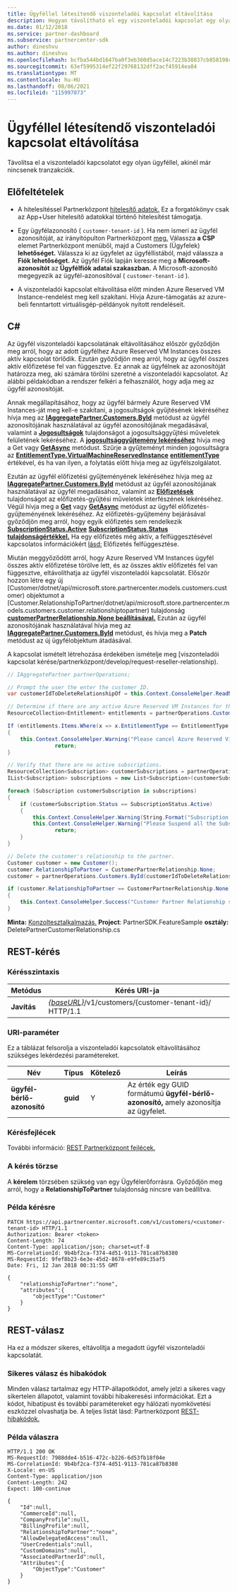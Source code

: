 ```yaml
---
title: Ügyféllel létesítendő viszonteladói kapcsolat eltávolítása
description: Hogyan távolítható el egy viszonteladói kapcsolat egy olyan ügyféllel, akinél már nincsenek tranzakciók.
ms.date: 01/12/2018
ms.service: partner-dashboard
ms.subservice: partnercenter-sdk
author: dineshvu
ms.author: dineshvu
ms.openlocfilehash: bcfba544bd1647ba0f3eb360d5ace14c7223b38837cb858198cf95c4e82dd594
ms.sourcegitcommit: 63ef5995314ef22f29768132dff2acf45914ea84
ms.translationtype: MT
ms.contentlocale: hu-HU
ms.lasthandoff: 08/06/2021
ms.locfileid: "115997073"
---
```

# <a name="remove-a-reseller-relationship-with-a-customer"></a>Ügyféllel létesítendő viszonteladói kapcsolat eltávolítása

Távolítsa el a viszonteladói kapcsolatot egy olyan ügyféllel, akinél már nincsenek tranzakciók.

## <a name="prerequisites"></a>Előfeltételek

- A hitelesítéssel Partnerközpont [hitelesítő adatok.](partner-center-authentication.md) Ez a forgatókönyv csak az App+User hitelesítő adatokkal történő hitelesítést támogatja.

- Egy ügyfélazonosító ( `customer-tenant-id` ). Ha nem ismeri az ügyfél azonosítóját, az irányítópulton Partnerközpont [meg.](https://partner.microsoft.com/dashboard) Válassza **a CSP** elemet Partnerközpont menüből, majd a Customers (Ügyfelek) **lehetőséget.** Válassza ki az ügyfelet az ügyféllistából, majd válassza a **Fiók lehetőséget.** Az ügyfél Fiók lapján keresse meg a **Microsoft-azonosítót** az **Ügyfélfiók adatai szakaszban.** A Microsoft-azonosító megegyezik az ügyfél-azonosítóval ( `customer-tenant-id` ).

- A viszonteladói kapcsolat eltávolítása előtt minden Azure Reserved VM Instance-rendelést meg kell szakítani. Hívja Azure-támogatás az azure-beli fenntartott virtuálisgép-példányok nyitott rendeléseit.

## <a name="c"></a>C\#

Az ügyfél viszonteladói kapcsolatának eltávolításához először győződjön meg arról, hogy az adott ügyfélhez Azure Reserved VM Instances összes aktív kapcsolat törlődik. Ezután győződjön meg arról, hogy az ügyfél összes aktív előfizetése fel van függesztve. Ez annak az ügyfélnek az azonosítóját határozza meg, aki számára törölni szeretné a viszonteladói kapcsolatot. Az alábbi példakódban a rendszer felkéri a felhasználót, hogy adja meg az ügyfél azonosítóját.

Annak megállapításához, hogy az ügyfél bármely Azure Reserved VM Instances-ját meg kell-e szakítani, a jogosultságok gyűjtésének lekéréséhez hívja meg az [**IAggregatePartner.Customers.ById**](/dotnet/api/microsoft.store.partnercenter.customers.icustomercollection.byid) metódust az ügyfél azonosítójának használatával az ügyfél azonosítójának megadásával, valamint a [**Jogosultságok**](/dotnet/api/microsoft.store.partnercenter.customers.icustomer.subscriptions) tulajdonságot a jogosultsággyűjtési műveletek felületének lekéréséhez. A [**jogosultsággyűjtemény lekéréséhez**](/dotnet/api/microsoft.store.partnercenter.subscriptions.isubscriptioncollection.get) hívja meg a Get vagy [**GetAsync**](/dotnet/api/microsoft.store.partnercenter.subscriptions.isubscriptioncollection.getasync) metódust. Szűrje a gyűjteményt minden jogosultságra az [**EntitlementType.VirtualMachineReservedInstance**](entitlement-resources.md#entitlementtype) [**entitlementType**](entitlement-resources.md#entitlementtype) értékével, és ha van ilyen, a folytatás előtt hívja meg az ügyfélszolgálatot.

Ezután az ügyfél előfizetési gyűjteményének lekéréséhez hívja meg az [**IAggregatePartner.Customers.ById**](/dotnet/api/microsoft.store.partnercenter.customers.icustomercollection.byid) metódust az ügyfél azonosítójának használatával az ügyfél megadásához, valamint az [**Előfizetések**](/dotnet/api/microsoft.store.partnercenter.customers.icustomer.subscriptions) tulajdonságot az előfizetés-gyűjtési műveletek interfészének lekéréséhez. Végül hívja meg a [**Get**](/dotnet/api/microsoft.store.partnercenter.subscriptions.isubscriptioncollection.get) vagy [**GetAsync**](/dotnet/api/microsoft.store.partnercenter.subscriptions.isubscriptioncollection.getasync) metódust az ügyfél előfizetés-gyűjteményének lekéréséhez. Az előfizetés-gyűjtemény bejárásával győződjön meg arról, hogy egyik előfizetés sem rendelkezik [**SubscriptionStatus.Active**](/dotnet/api/microsoft.store.partnercenter.models.subscriptions.subscription.status) [**SubscriptionStatus.Status tulajdonságértékkel.**](/dotnet/api/microsoft.store.partnercenter.models.subscriptions.subscriptionstatus) Ha egy előfizetés még aktív, a felfüggesztésével kapcsolatos információkért [lásd:](suspend-a-subscription.md) Előfizetés felfüggesztése.

Miután meggyőződött arról, hogy Azure Reserved VM Instances ügyfél összes aktív előfizetése törölve lett, és az összes aktív előfizetés fel van függesztve, eltávolíthatja az ügyfél viszonteladói kapcsolatát. Először hozzon létre egy új [Customer/dotnet/api/microsoft.store.partnercenter.models.customers.customer) objektumot a [Customer.RelationshipToPartner/dotnet/api/microsoft.store.partnercenter.models.customers.customer.relationshiptopartner) tulajdonság [**customerPartnerRelationship.None beállításával.**](/dotnet/api/microsoft.store.partnercenter.models.customers.customerpartnerrelationship) Ezután az ügyfél azonosítójának használatával hívja meg az [**IAggregatePartner.Customers.ById**](/dotnet/api/microsoft.store.partnercenter.customers.icustomercollection.byid) metódust, és hívja meg a **Patch** metódust az új ügyfélobjektum átadásával.

A kapcsolat ismételt létrehozása érdekében ismételje meg [viszonteladói kapcsolat kérése/partnerközpont/develop/request-reseller-relationship).

``` csharp
// IAggregatePartner partnerOperations;

// Prompt the user the enter the customer ID.
var customerIdToDeleteRelationshipOf = this.Context.ConsoleHelper.ReadNonEmptyString("Please enter the ID of the customer you want to delete the relationship with", "The customer ID can't be empty");

// Determine if there are any active Azure Reserved VM Instances for this customer.
ResourceCollection<Entitlement> entitlements = partnerOperations.Customers.ById(customerIdToDeleteRelationshipOf).Entitlements.Get();

If (entitlements.Items.Where(x => x.EntitlementType == EntitlementType.VirtualMachineReservedInstance).Any())
{
    this.Context.ConsoleHelper.Warning("Please cancel Azure Reserved Virtual Machine Instance orders through support and try again. Aborting the delete customer relationship operation");
               return;
}

// Verify that there are no active subscriptions.
ResourceCollection<Subscription> customerSubscriptions = partnerOperations.Customers.ById(customerIdToDeleteRelationshipOf).Subscriptions.Get();
IList<Subscription> subscriptions = new List<Subscription>(customerSubscriptions.Items);

foreach (Subscription customerSubscription in subscriptions)
{
    if (customerSubscription.Status == SubscriptionStatus.Active)
    {
        this.Context.ConsoleHelper.Warning(String.Format("Subscription with ID :{0}  OfferName: {1} cannot be in active state, ", customerSubscription.Id, customerSubscription.OfferName));
        this.Context.ConsoleHelper.Warning("Please Suspend all the Subscriptions and try again. Aborting the delete customer relationship operation");
               return;
    }
}

// Delete the customer's relationship to the partner.
Customer customer = new Customer();
customer.RelationshipToPartner = CustomerPartnerRelationship.None;
customer = partnerOperations.Customers.ById(customerIdToDeleteRelationshipOf).Patch(customer);

if (customer.RelationshipToPartner == CustomerPartnerRelationship.None)
{
    this.Context.ConsoleHelper.Success("Customer Partner Relationship successfully deleted");
}
```

**Minta:** [Konzoltesztalkalmazás.](console-test-app.md) **Project**: PartnerSDK.FeatureSample **osztály:** DeletePartnerCustomerRelationship.cs

## <a name="rest-request"></a>REST-kérés

### <a name="request-syntax"></a>Kérésszintaxis

| Metódus     | Kérés URI-ja                                                                                                                           |
|------------|---------------------------------------------------------------------------------------------------------------------------------------|
| **Javítás**  | [*{baseURL}*](partner-center-rest-urls.md)/v1/customers/{customer-tenant-id}/ HTTP/1.1 |

### <a name="uri-parameter"></a>URI-paraméter

Ez a táblázat felsorolja a viszonteladói kapcsolatok eltávolításához szükséges lekérdezési paramétereket.

| Név                   | Típus     | Kötelező | Leírás                                                                        |
|------------------------|----------|----------|------------------------------------------------------------------------------------|
| **ügyfél-bérlő-azonosító** | **guid** | Y        | Az érték egy GUID formátumú **ügyfél-bérlő-azonosító,** amely azonosítja az ügyfelet. |

### <a name="request-headers"></a>Kérésfejlécek

További információ: [REST Partnerközpont fejlécek.](headers.md)

### <a name="request-body"></a>A kérés törzse

A **kérelem** törzsében szükség van egy Ügyfélerőforrásra. Győződjön meg arról, hogy a **RelationshipToPartner** tulajdonság nincsre van beállítva.

### <a name="request-example"></a>Példa kérésre

```http
PATCH https://api.partnercenter.microsoft.com/v1/customers/<customer-tenant-id> HTTP/1.1
Authorization: Bearer <token>
Content-Length: 74
Content-Type: application/json; charset=utf-8
MS-CorrelationId: 9b4bf2ca-f374-4d51-9113-781ca87b8380
MS-RequestId: 9fef8b23-6e3e-45d2-8678-e9fe89c35af5
Date: Fri, 12 Jan 2018 00:31:55 GMT

{
    "relationshipToPartner":"none",
    "attributes":{
        "objectType":"Customer"
    }
}
```

## <a name="rest-response"></a>REST-válasz

Ha ez a módszer sikeres, eltávolítja a megadott ügyfél viszonteladói kapcsolatát.

### <a name="response-success-and-error-codes"></a>Sikeres válasz és hibakódok

Minden válasz tartalmaz egy HTTP-állapotkódot, amely jelzi a sikeres vagy sikertelen állapotot, valamint további hibakeresési információkat. Ezt a kódot, hibatípust és további paramétereket egy hálózati nyomkövetési eszközzel olvashatja be. A teljes listát lásd: Partnerközpont [REST-hibakódok.](error-codes.md)

### <a name="response-example"></a>Példa válaszra

```http
HTTP/1.1 200 OK
MS-RequestId: 7988dde4-b516-472c-b226-6d53fb18f04e
MS-CorrelationId: 9b4bf2ca-f374-4d51-9113-781ca87b8380
X-Locale: en-US
Content-Type: application/json
Content-Length: 242
Expect: 100-continue

{
    "Id":null,
    "CommerceId":null,
    "CompanyProfile":null,
    "BillingProfile":null,
    "RelationshipToPartner":"none",
    "AllowDelegatedAccess":null,
    "UserCredentials":null,
    "CustomDomains":null,
    "AssociatedPartnerId":null,
    "Attributes":{
        "ObjectType":"Customer"
    }
}
```

